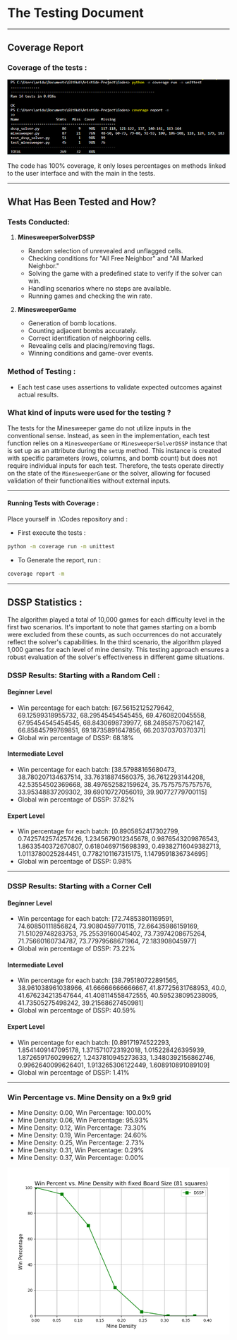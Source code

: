 # The Testing Document

---

## **Coverage Report**

### Coverage of the tests :
![Coverage of the tests](../Codes/Images/test_coverage.png)

The code has 100% coverage, it only loses percentages on methods linked to the user interface and with the main in the tests.

---

## What Has Been Tested and How?

### Tests Conducted:

1. **MinesweeperSolverDSSP**
   - Random selection of unrevealed and unflagged cells.
   - Checking conditions for "All Free Neighbor" and "All Marked Neighbor."
   - Solving the game with a predefined state to verify if the solver can win.
   - Handling scenarios where no steps are available.
   - Running games and checking the win rate.

2. **MinesweeperGame**
   - Generation of bomb locations.
   - Counting adjacent bombs accurately.
   - Correct identification of neighboring cells.
   - Revealing cells and placing/removing flags.
   - Winning conditions and game-over events.


### Method of Testing :
- Each test case uses assertions to validate expected outcomes against actual results.



### What kind of inputs were used for the testing ?

The tests for the Minesweeper game do not utilize inputs in the conventional sense. Instead, as seen in the implementation, each test function relies on a `MinesweeperGame` or `MinesweeperSolverDSSP` instance that is set up as an attribute during the `setUp` method. This instance is created with specific parameters (rows, columns, and bomb count) but does not require individual inputs for each test. Therefore, the tests operate directly on the state of the `MinesweeperGame` or the solver, allowing for focused validation of their functionalities without external inputs.

---

#### **Running Tests with Coverage :**
Place yourself in .\Codes repository and :

- First execute the tests :
```bash
python -m coverage run -m unittest
```
- To Generate the report, run :
```bash
coverage report -m
```

--- 

## DSSP Statistics :

The algorithm played a total of 10,000 games for each difficulty level in the first two scenarios. It's important to note that games starting on a bomb were excluded from these counts, as such occurrences do not accurately reflect the solver's capabilities. In the third scenario, the algorithm played 1,000 games for each level of mine density. This testing approach ensures a robust evaluation of the solver's effectiveness in different game situations.

### DSSP Results: Starting with a Random Cell :
#### Beginner Level
- Win percentage for each batch: [67.56152125279642, 69.12599318955732, 68.29545454545455, 69.4760820045558, 67.95454545454545, 68.8430698739977, 68.24858757062147, 66.85845799769851, 69.18735891647856, 66.20370370370371]
- Global win percentage of DSSP: 68.18%

#### Intermediate Level
- Win percentage for each batch: [38.57988165680473, 38.780207134637514, 33.76318874560375, 36.7612293144208, 42.53554502369668, 38.497652582159624, 35.75757575757576, 33.95348837209302, 39.69010727056019, 39.90772779700115]
- Global win percentage of DSSP: 37.82%

#### Expert Level
- Win percentage for each batch: [0.8905852417302799, 0.7425742574257426, 1.2345679012345678, 0.9876543209876543, 1.8633540372670807, 0.6180469715698393, 0.49382716049382713, 1.0113780025284451, 0.7782101167315175, 1.1479591836734695]
- Global win percentage of DSSP: 0.98%

---
### DSSP Results: Starting with a Corner Cell
#### Beginner Level
- Win percentage for each batch: [72.74853801169591, 74.60850111856824, 73.9080459770115, 72.66435986159169, 71.51029748283753, 75.25539160045402, 73.73974208675264, 71.75660160734787, 73.77979568671964, 72.183908045977]
- Global win percentage of DSSP: 73.22%

#### Intermediate Level
- Win percentage for each batch: [38.795180722891565, 38.961038961038966, 41.66666666666667, 41.87725631768953, 40.0, 41.676234213547644, 41.408114558472555, 40.595238095238095, 41.73505275498242, 39.21568627450981]
- Global win percentage of DSSP: 40.59%

#### Expert Level
- Win percentage for each batch: [0.89171974522293, 1.8541409147095178, 1.3715710723192018, 1.015228426395939, 1.8726591760299627, 1.2437810945273633, 1.3480392156862746, 0.9962640099626401, 1.913265306122449, 1.608910891089109]
- Global win percentage of DSSP: 1.41%

---
### Win Percentage vs. Mine Density on a 9x9 grid
- Mine Density: 0.00, Win Percentage: 100.00%
- Mine Density: 0.06, Win Percentage: 95.93%
- Mine Density: 0.12, Win Percentage: 73.30%
- Mine Density: 0.19, Win Percentage: 24.60%
- Mine Density: 0.25, Win Percentage: 2.73%
- Mine Density: 0.31, Win Percentage: 0.29%
- Mine Density: 0.37, Win Percentage: 0.00%

![Mine Density vs Win Percentage](../Codes/Images/mine_density_vs_win_percentage.png)
